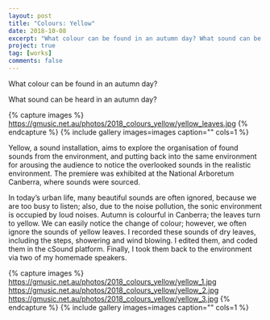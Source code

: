```yaml
---
layout: post
title: "Colours: Yellow"
date: 2018-10-08
excerpt: "What colour can be found in an autumn day? What sound can be heard in an autumn day?"
project: true
tag: [works]
comments: false
---
```


What colour can be found in an autumn day? 

What sound can be heard in an autumn day?

{% capture images %}
	https://gmusic.net.au/photos/2018_colours_yellow/yellow_leaves.jpg
{% endcapture %}
{% include gallery images=images caption="" cols=1 %}

Yellow, a sound installation, aims to explore the organisation of found sounds from the environment, and putting back into the same environment for arousing the audience to notice the overlooked sounds in the realistic environment. The premiere was exhibited at the National Arboretum Canberra, where sounds were sourced.

In today’s urban life, many beautiful sounds are often ignored, because we are too busy to listen; also, due to the noise pollution, the sonic environment is occupied by loud noises. Autumn is colourful in Canberra; the leaves turn to yellow. We can easily notice the change of colour; however, we often ignore the sounds of yellow leaves. I recorded these sounds of dry leaves, including the steps, showering and wind blowing. I edited them, and coded them in the cSound platform. Finally, I took them back to the environment via two of my homemade speakers.

{% capture images %}
	https://gmusic.net.au/photos/2018_colours_yellow/yellow_1.jpg
	https://gmusic.net.au/photos/2018_colours_yellow/yellow_2.jpg
	https://gmusic.net.au/photos/2018_colours_yellow/yellow_3.jpg
{% endcapture %}
{% include gallery images=images caption="" cols=1 %}
